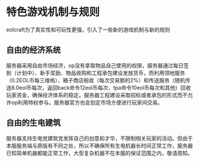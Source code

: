 # 特色游戏机制与规则

eolcraft为了真实性和可玩性更强，引入了一些新的游戏机制与新的规则

## 自由的经济系统

服务器采用自由市场经济，op没有拿取物品自己使用的权限，服务器通过每日签到（计划中）、新手奖励、物品收购和工程承包建设发放货币，而利用领地服务（0.2EOL币每三维格）、箱子商店税收（每次交易额的2%）和传送服务（随机传送8.0eol币每次，返回back命令12eol币每次，tpa命令10eol币每次和其他）回收玩家资金，确保经济体系的稳定。服务器工程建设采取招标或者承包的形式而不允许op利用特权参与。服务器官方也会划定市场方便进行玩家间交易。

## 自由的生电建筑

服务器支持生电党建筑党发挥自己的创意和才华，不限制相关玩家的活动。但由于本服服务端与原版有不同之处，所以不确保所有生电机器长时间正常工作，服务器已知简单机器都能正常工作，大型复杂机器不在本服的保证范围之内，敬请周知。

